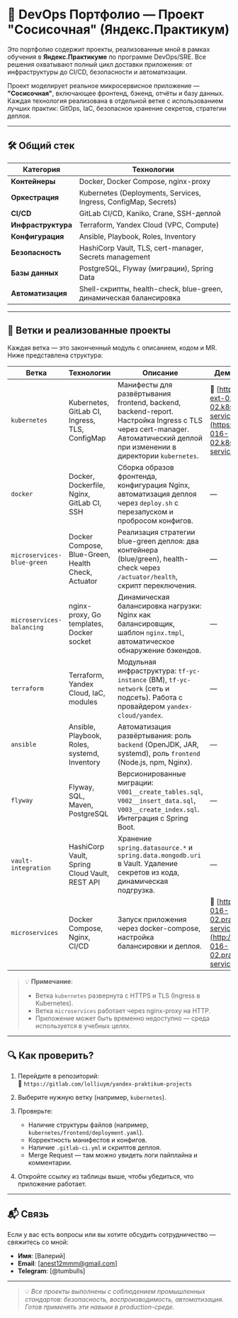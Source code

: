 # 🚀 DevOps Портфолио — Проект "Сосисочная" (Яндекс.Практикум)

Это портфолио содержит проекты, реализованные мной в рамках обучения в **Яндекс.Практикуме** по программе DevOps/SRE. Все решения охватывают полный цикл доставки приложения: от инфраструктуры до CI/CD, безопасности и автоматизации.

Проект моделирует реальное микросервисное приложение — **"Сосисочная"**, включающее фронтенд, бэкенд, отчёты и базу данных. Каждая технология реализована в отдельной ветке с использованием лучших практик: GitOps, IaC, безопасное хранение секретов, стратегии деплоя.

---

## 🛠️ Общий стек

| Категория         | Технологии |
|------------------|-----------|
| **Контейнеры**   | Docker, Docker Compose, nginx-proxy |
| **Оркестрация**  | Kubernetes (Deployments, Services, Ingress, ConfigMap, Secrets) |
| **CI/CD**        | GitLab CI/CD, Kaniko, Crane, SSH-деплой |
| **Инфраструктура** | Terraform, Yandex Cloud (VPC, Compute) |
| **Конфигурация** | Ansible, Playbook, Roles, Inventory |
| **Безопасность** | HashiCorp Vault, TLS, cert-manager, Secrets management |
| **Базы данных**  | PostgreSQL, Flyway (миграции), Spring Data |
| **Автоматизация** | Shell-скрипты, health-check, blue-green, динамическая балансировка |

---

## 🌿 Ветки и реализованные проекты

Каждая ветка — это законченный модуль с описанием, кодом и MR. Ниже представлена структура:

| Ветка | Технологии | Описание | Демо / Ссылка |
|------|------------|---------|----------------|
| `kubernetes` | Kubernetes, GitLab CI, Ingress, TLS, ConfigMap | Манифесты для развёртывания frontend, backend, backend-report. Настройка Ingress с TLS через cert-manager. Автоматический деплой при изменении в директории `kubernetes`. | 🔗 [https://std-ext-016-02.k8s.praktikum-services.tech/](https://std-ext-016-02.k8s.praktikum-services.tech/) |
| `docker` | Docker, Dockerfile, Nginx, GitLab CI, SSH | Сборка образов фронтенда, конфигурация Nginx, автоматизация деплоя через `deploy.sh` с перезапуском и пробросом конфигов. | — |
| `microservices-blue-green` | Docker Compose, Blue-Green, Health Check, Actuator | Реализация стратегии blue-green деплоя: два контейнера (blue/green), health-check через `/actuator/health`, скрипт переключения. | — |
| `microservices-balancing` | nginx-proxy, Go templates, Docker socket | Динамическая балансировка нагрузки: Nginx как балансировщик, шаблон `nginx.tmpl`, автоматическое обнаружение бэкендов. | — |
| `terraform` | Terraform, Yandex Cloud, IaC, modules | Модульная инфраструктура: `tf-yc-instance` (ВМ), `tf-yc-network` (сеть и подсеть). Работа с провайдером `yandex-cloud/yandex`. | — |
| `ansible` | Ansible, Playbook, Roles, systemd, Inventory | Автоматизация развёртывания: роль `backend` (OpenJDK, JAR, systemd), роль `frontend` (Node.js, npm, Nginx). | — |
| `flyway` | Flyway, SQL, Maven, PostgreSQL | Версионированные миграции: `V001__create_tables.sql`, `V002__insert_data.sql`, `V003__create_index.sql`. Интеграция с Spring Boot. | — |
| `vault-integration` | HashiCorp Vault, Spring Cloud Vault, REST API | Хранение `spring.datasource.*` и `spring.data.mongodb.uri` в Vault. Удаление секретов из кода, динамическая подгрузка. | — |
| `microservices` | Docker Compose, Nginx, CI/CD | Запуск приложения через docker-compose, настройка балансировки и деплоя. | 🔗 [http://std-ext-016-02.praktikum-services.tech/](http://std-ext-016-02.praktikum-services.tech/) |

> 💡 **Примечание**:  
> - Ветка `kubernetes` развернута с HTTPS и TLS (Ingress в Kubernetes).  
> - Ветка `microservices` работает через nginx-proxy на HTTP.  
> - Приложение может быть временно недоступно — среда используется в учебных целях.

---

## 🔍 Как проверить?

1. Перейдите в репозиторий:  
   🔗 `https://gitlab.com/lolliuym/yandex-praktikum-projects`

2. Выберите нужную ветку (например, `kubernetes`).

3. Проверьте:
   - Наличие структуры файлов (например, `kubernetes/frontend/deployment.yaml`).
   - Корректность манифестов и конфигов.
   - Наличие `.gitlab-ci.yml` и скриптов деплоя.
   - Merge Request — там можно увидеть логи пайплайна и комментарии.

4. Откройте ссылку из таблицы выше, чтобы убедиться, что приложение работает.

---

## 📬 Связь

Если у вас есть вопросы или вы хотите обсудить сотрудничество — свяжитесь со мной:

- **Имя**: [Валерий]
- **Email**: [anest12mmm@gmail.com]
- **Telegram**: [@tumbulls]


---

> 💡 *Все проекты выполнены с соблюдением промышленных стандартов: безопасность, воспроизводимость, автоматизация. Готов применять эти навыки в production-среде.*